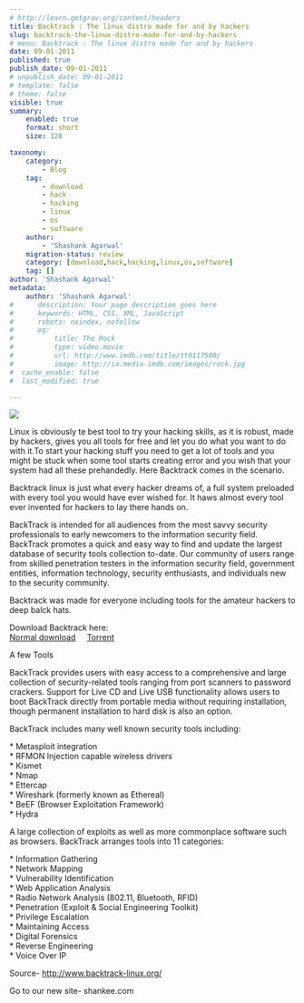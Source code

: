 ```yaml
---
# http://learn.getgrav.org/content/headers
title: Backtrack : The linux distro made for and by hackers
slug: backtrack-the-linux-distro-made-for-and-by-hackers
# menu: Backtrack : The linux distro made for and by hackers
date: 09-01-2011
published: true
publish_date: 09-01-2011
# unpublish_date: 09-01-2011
# template: false
# theme: false
visible: true
summary:
    enabled: true
    format: short
    size: 128

taxonomy:
    category:
        - Blog
    tag:
        - download
        - hack
        - hacking
        - linux
        - os
        - software
    author:
        - 'Shashank Agarwal'
    migration-status: review
    category: [download,hack,hacking,linux,os,software]
    tag: []
author: 'Shashank Agarwal'
metadata:
    author: 'Shashank Agarwal'
#      description: Your page description goes here
#      keywords: HTML, CSS, XML, JavaScript
#      robots: noindex, nofollow
#      og:
#          title: The Rock
#          type: video.movie
#          url: http://www.imdb.com/title/tt0117500/
#          image: http://ia.media-imdb.com/images/rock.jpg
#  cache_enable: false
#  last_modified: true

---
```


[![](http://4.bp.blogspot.com/_V2JZuLkPrjQ/TSowkju86SI/AAAAAAAAI4s/iefaI9WOCmw/s200/151382-bigthumbnail.jpg)](http://4.bp.blogspot.com/_V2JZuLkPrjQ/TSowkju86SI/AAAAAAAAI4s/iefaI9WOCmw/s1600/151382-bigthumbnail.jpg)

Linux is obviously te best tool to try your hacking skills, as it is robust, made by hackers, gives you all tools for free and let you do what you want to do with it.To start your hacking stuff you need to get a lot of tools and you might be stuck when some tool starts creating error and you wish that your system had all these prehandedly. Here Backtrack comes in the scenario.  
  
Backtrack linux is just what every hacker dreams of, a full system preloaded with every tool you would have ever wished for. It haws almost every tool ever invented for hackers to lay there hands on.

BackTrack is intended for all audiences from the most savvy security professionals to early newcomers to the information security field. BackTrack promotes a quick and easy way to find and update the largest database of security tools collection to-date. Our community of users range from skilled penetration testers in the information security field, government entities, information technology, security enthusiasts, and individuals new to the security community.

Backtrack was made for everyone including tools for the amateur hackers to deep balck hats.

Download Backtrack here:  
[Normal download](http://www.backtrack-linux.org/download.php?fname=bt4r2)     [Torrent ](http://www.backtrack-linux.org/torrents/bt4-r2.iso.torrent)

A few Tools

BackTrack provides users with easy access to a comprehensive and large collection of security-related tools ranging from port scanners to password crackers. Support for Live CD and Live USB functionality allows users to boot BackTrack directly from portable media without requiring installation, though permanent installation to hard disk is also an option.

BackTrack includes many well known security tools including:

\* Metasploit integration  
\* RFMON Injection capable wireless drivers  
\* Kismet  
\* Nmap  
\* Ettercap  
\* Wireshark (formerly known as Ethereal)  
\* BeEF (Browser Exploitation Framework)  
\* Hydra

A large collection of exploits as well as more commonplace software such as browsers. BackTrack arranges tools into 11 categories:

\* Information Gathering  
\* Network Mapping  
\* Vulnerability Identification  
\* Web Application Analysis  
\* Radio Network Analysis (802.11, Bluetooth, RFID)  
\* Penetration (Exploit & Social Engineering Toolkit)  
\* Privilege Escalation  
\* Maintaining Access  
\* Digital Forensics  
\* Reverse Engineering  
\* Voice Over IP

Source- <http://www.backtrack-linux.org/>

Go to our new site- shankee.com
